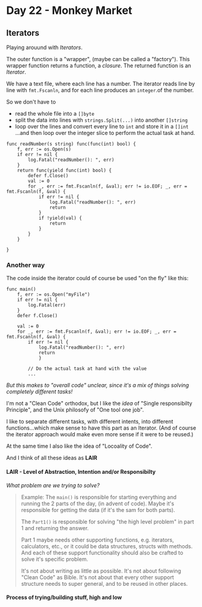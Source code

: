 # Day 22 - Monkey Market

## Iterators
Playing arouund with _Iterators_.

The outer function is a "wrapper", (maybe can be called a "factory"). This wrapper function returns a function, a _closure_.
The returned function is an _Iterator_.

We have a text file, where each line has a number. 
The iterator reads line by line with `fmt.Fscanln`, and for each line produces an `integer`.of the number.


So we don't have to 
- read the whole file into a `[]byte`
- split the data into lines with `strings.Split(...)` into another `[]string`
- loop over the lines and convert every line to `int` and store it in a `[]int`
...and then loop over the integer slice to perform the actual task at hand.


``` 
func readNumber(s string) func(func(int) bool) {
	f, err := os.Open(s)
	if err != nil {
		log.Fatal("readNumber(): ", err)
	}
	return func(yield func(int) bool) {
		defer f.Close()
		val := 0
		for _, err := fmt.Fscanln(f, &val); err != io.EOF; _, err = fmt.Fscanln(f, &val) {
			if err != nil {
				log.Fatal("readNumber(): ", err)
				return
			}
			if !yield(val) {
				return
			}
		}
	}

}

```

### Another way
The code inside the iterator could of course be used "on the fly" like this:

```
func main()
	f, err := os.Open("myFile")
	if err != nil {
		log.Fatal(err)
	}
	defer f.Close()

	val := 0
	for _, err := fmt.Fscanln(f, &val); err != io.EOF; _, err = fmt.Fscanln(f, &val) {
		if err != nil {
			log.Fatal("readNumber(): ", err)
			return
			}
	
		// Do the actual task at hand with the value
		...
```
_But this makes to "overall code" unclear, since it's a mix of things solving completely different tasks!_ 

I'm not a "Clean Code" orthodox, but I like the _idea_ of "Single responsibilty Principle", and the Unix philosofy of "One tool one job".

I like to separate different tasks, with different intents, into different functions...which make sense to have this part as an Iterator.
(And of course the iterator approach would make even more sense if it were to be reused.)

At the same time I also like the idea of "Locoality of Code". <!-- TODO: Primagen? --> 

And I think of all these ideas as **LAIR**

#### LAIR - Level of Abstraction, Intention and/or Responsibilty

_What problem are we trying to solve?_


>Example:
The `main()` is responsible for starting everything and running the 2 parts of the day, (in advent of code). Maybe it's responsible for getting the data (if it's the sam for both parts).
>
>The `Part1()` is responsible for solving "the high level problem" in part 1 and returning the answer.
>
>Part 1 maybe needs other supporting functions, e.g. iterators, calculators, etc., or it could be data structures, structs with methods. 
>And each of these support functionality should also be crafted to solve it's specific problem.
>
>It's not about writing as little as possible.
>It's not about following "Clean Code" as Bible.
>It's not about that every other support structure needs to super general, and to be reused in other places.


#### Process of trying/building stuff, high and low

